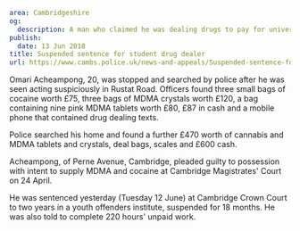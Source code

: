 ```yaml
area: Cambridgeshire
og:
  description: A man who claimed he was dealing drugs to pay for university has been handed a suspended sentence.
publish:
  date: 13 Jun 2018
title: Suspended sentence for student drug dealer
url: https://www.cambs.police.uk/news-and-appeals/Suspended-sentence-for-student-drug-dealer-Acheampong
```

Omari Acheampong, 20, was stopped and searched by police after he was seen acting suspiciously in Rustat Road. Officers found three small bags of cocaine worth £75, three bags of MDMA crystals worth £120, a bag containing nine pink MDMA tablets worth £80, £87 in cash and a mobile phone that contained drug dealing texts.

Police searched his home and found a further £470 worth of cannabis and MDMA tablets and crystals, deal bags, scales and £600 cash.

Acheampong, of Perne Avenue, Cambridge, pleaded guilty to possession with intent to supply MDMA and cocaine at Cambridge Magistrates' Court on 24 April.

He was sentenced yesterday (Tuesday 12 June) at Cambridge Crown Court to two years in a youth offenders institute, suspended for 18 months. He was also told to complete 220 hours' unpaid work.
